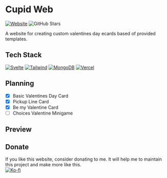 # Cupid Web

[![Website](https://img.shields.io/website?url=https://cupid.sirblob.me&up_message=Online&down_message=Offine)](https://cupid.sirblob.me/)
![GitHub Stars](https://img.shields.io/github/stars/GamerBoss101/Cupid-Web?style=flat)

A website for creating custom valentines day ecards based of provided templates. 

## Tech Stack 
[![Svelte](https://skillicons.dev/icons?i=svelte)](https://svelte.dev/)
[![Tailwind](https://skillicons.dev/icons?i=tailwind)](https://tailwindcss.com/)
[![MongoDB](https://skillicons.dev/icons?i=mongodb)](https://www.mongodb.com/)
[![Vercel](https://skillicons.dev/icons?i=vercel)](https://vercel.com/)

## Planning

- [x] Basic Valentines Day Card
- [x] Pickup Line Card
- [x] Be my Valentine Card
- [ ] Choices Valentine Minigame

## Preview



## Donate 
If you like this website, consider donating to me. It will help me to maintain this project and make more like this.
<br>
[![Ko-fi](https://img.shields.io/badge/Donate-Ko--fi-red)](https://ko-fi.com/sirblob)